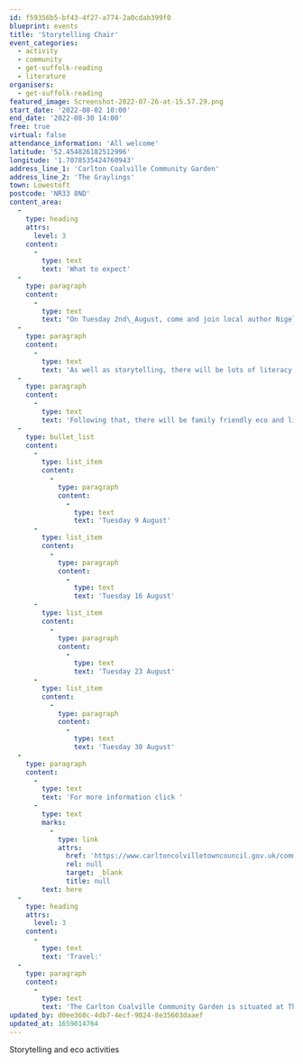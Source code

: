 ```yaml
---
id: f59356b5-bf43-4f27-a774-2a0cdab399f0
blueprint: events
title: 'Storytelling Chair'
event_categories:
  - activity
  - community
  - get-suffolk-reading
  - literature
organisers:
  - get-suffolk-reading
featured_image: Screenshot-2022-07-26-at-15.57.29.png
start_date: '2022-08-02 10:00'
end_date: '2022-08-30 14:00'
free: true
virtual: false
attendance_information: 'All welcome'
latitude: '52.454826182512996'
longitude: '1.7078535424760943'
address_line_1: 'Carlton Coalville Community Garden'
address_line_2: 'The Graylings'
town: Lowestoft
postcode: 'NR33 8ND'
content_area:
  -
    type: heading
    attrs:
      level: 3
    content:
      -
        type: text
        text: 'What to expect'
  -
    type: paragraph
    content:
      -
        type: text
        text: "On Tuesday 2nd\_August, come and join local author Nigel Lungenmuss-Ward for the opening celebration of the beautiful Storytelling Chair at Carlton Coalville Community Gardening.\_"
  -
    type: paragraph
    content:
      -
        type: text
        text: 'As well as storytelling, there will be lots of literacy and eco activities for the rest of the day.'
  -
    type: paragraph
    content:
      -
        type: text
        text: 'Following that, there will be family friendly eco and literacy activities for all to enjoy around the chair, hosted by Greener Growth and Get Suffolk Reading on the following dates:'
  -
    type: bullet_list
    content:
      -
        type: list_item
        content:
          -
            type: paragraph
            content:
              -
                type: text
                text: 'Tuesday 9 August'
      -
        type: list_item
        content:
          -
            type: paragraph
            content:
              -
                type: text
                text: 'Tuesday 16 August'
      -
        type: list_item
        content:
          -
            type: paragraph
            content:
              -
                type: text
                text: 'Tuesday 23 August'
      -
        type: list_item
        content:
          -
            type: paragraph
            content:
              -
                type: text
                text: 'Tuesday 30 August'
  -
    type: paragraph
    content:
      -
        type: text
        text: 'For more information click '
      -
        type: text
        marks:
          -
            type: link
            attrs:
              href: 'https://www.carltoncolvilletowncouncil.gov.uk/community-kitchen-and-wildlife-garden-the-graylings/'
              rel: null
              target: _blank
              title: null
        text: here
  -
    type: heading
    attrs:
      level: 3
    content:
      -
        type: text
        text: 'Travel:'
  -
    type: paragraph
    content:
      -
        type: text
        text: 'The Carlton Coalville Community Garden is situated at The Graylings - just off Elmdale Drive'
updated_by: d0ee360c-4db7-4ecf-9024-8e35603daaef
updated_at: 1659014764
---
```

Storytelling and eco activities